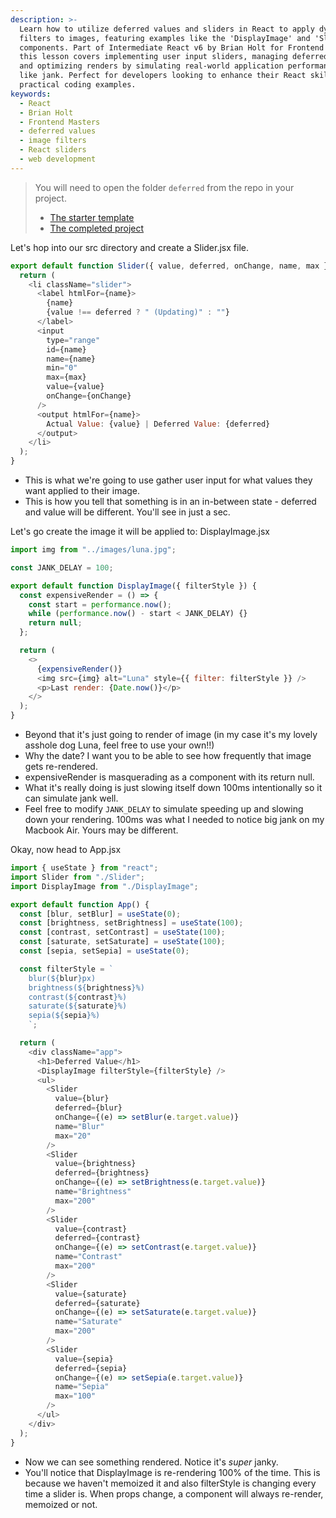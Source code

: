 ```yaml
---
description: >-
  Learn how to utilize deferred values and sliders in React to apply dynamic
  filters to images, featuring examples like the 'DisplayImage' and 'Slider'
  components. Part of Intermediate React v6 by Brian Holt for Frontend Masters,
  this lesson covers implementing user input sliders, managing deferred values,
  and optimizing renders by simulating real-world application performance issues
  like jank. Perfect for developers looking to enhance their React skills with
  practical coding examples.
keywords:
  - React
  - Brian Holt
  - Frontend Masters
  - deferred values
  - image filters
  - React sliders
  - web development
---
```


> You will need to open the folder `deferred` from the repo in your project.
>
> - [The starter template][starter]
> - [The completed project][completed]

Let's hop into our src directory and create a Slider.jsx file.

```javascript
export default function Slider({ value, deferred, onChange, name, max }) {
  return (
    <li className="slider">
      <label htmlFor={name}>
        {name}
        {value !== deferred ? " (Updating)" : ""}
      </label>
      <input
        type="range"
        id={name}
        name={name}
        min="0"
        max={max}
        value={value}
        onChange={onChange}
      />
      <output htmlFor={name}>
        Actual Value: {value} | Deferred Value: {deferred}
      </output>
    </li>
  );
}
```

- This is what we're going to use gather user input for what values they want applied to their image.
- This is how you tell that something is in an in-between state - deferred and value will be different. You'll see in just a sec.

Let's go create the image it will be applied to: DisplayImage.jsx

```javascript
import img from "../images/luna.jpg";

const JANK_DELAY = 100;

export default function DisplayImage({ filterStyle }) {
  const expensiveRender = () => {
    const start = performance.now();
    while (performance.now() - start < JANK_DELAY) {}
    return null;
  };

  return (
    <>
      {expensiveRender()}
      <img src={img} alt="Luna" style={{ filter: filterStyle }} />
      <p>Last render: {Date.now()}</p>
    </>
  );
}
```

- Beyond that it's just going to render of image (in my case it's my lovely asshole dog Luna, feel free to use your own!!)
- Why the date? I want you to be able to see how frequently that image gets re-rendered.
- expensiveRender is masquerading as a component with its return null.
- What it's really doing is just slowing itself down 100ms intentionally so it can simulate jank well.
- Feel free to modify `JANK_DELAY` to simulate speeding up and slowing down your rendering. 100ms was what I needed to notice big jank on my Macbook Air. Yours may be different.

Okay, now head to App.jsx

```javascript
import { useState } from "react";
import Slider from "./Slider";
import DisplayImage from "./DisplayImage";

export default function App() {
  const [blur, setBlur] = useState(0);
  const [brightness, setBrightness] = useState(100);
  const [contrast, setContrast] = useState(100);
  const [saturate, setSaturate] = useState(100);
  const [sepia, setSepia] = useState(0);

  const filterStyle = `
    blur(${blur}px)
    brightness(${brightness}%)
    contrast(${contrast}%)
    saturate(${saturate}%)
    sepia(${sepia}%)
    `;

  return (
    <div className="app">
      <h1>Deferred Value</h1>
      <DisplayImage filterStyle={filterStyle} />
      <ul>
        <Slider
          value={blur}
          deferred={blur}
          onChange={(e) => setBlur(e.target.value)}
          name="Blur"
          max="20"
        />
        <Slider
          value={brightness}
          deferred={brightness}
          onChange={(e) => setBrightness(e.target.value)}
          name="Brightness"
          max="200"
        />
        <Slider
          value={contrast}
          deferred={contrast}
          onChange={(e) => setContrast(e.target.value)}
          name="Contrast"
          max="200"
        />
        <Slider
          value={saturate}
          deferred={saturate}
          onChange={(e) => setSaturate(e.target.value)}
          name="Saturate"
          max="200"
        />
        <Slider
          value={sepia}
          deferred={sepia}
          onChange={(e) => setSepia(e.target.value)}
          name="Sepia"
          max="100"
        />
      </ul>
    </div>
  );
}
```

- Now we can see something rendered. Notice it's _super_ janky.
- You'll notice that DisplayImage is re-rendering 100% of the time. This is because we haven't memoized it and also filterStyle is changing every time a slider is. When props change, a component will always re-render, memoized or not.

[starter]: https://github.com/btholt/irv6-project/tree/main/starter/deferred
[completed]: https://github.com/btholt/irv6-project/tree/main/completed/deferred
